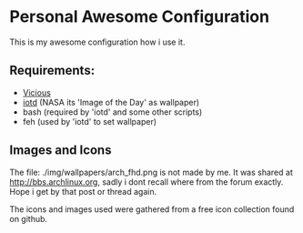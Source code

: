 Personal Awesome Configuration
==============================

This is my awesome configuration how i use it.

Requirements:
-------------

* [Vicious](http://git.sysphere.org/vicious/)
* [iotd](http://github.com/sri-arjuna/iotd) (NASA its 'Image of the Day' as wallpaper)
* bash (required by 'iotd' and some other scripts)
* feh (used by 'iotd' to set wallpaper)

Images and Icons
----------------
The file: ./img/wallpapers/arch_fhd.png is not made by me.
It was shared at http://bbs.archlinux.org, sadly i dont recall where from the forum exactly.
Hope i get by that post or thread again.

The icons and images used were gathered from a free icon collection found on github.
